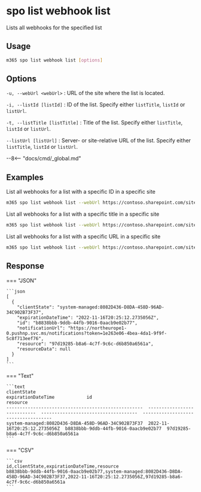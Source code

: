 # spo list webhook list

Lists all webhooks for the specified list

## Usage

```sh
m365 spo list webhook list [options]
```

## Options

`-u, --webUrl <webUrl>`
: URL of the site where the list is located.

`-i, --listId [listId]`
: ID of the list. Specify either `listTitle`, `listId` or `listUrl`.

`-t, --listTitle [listTitle]`
: Title of the list. Specify either `listTitle`, `listId` or `listUrl`.

`--listUrl [listUrl]`
: Server- or site-relative URL of the list. Specify either `listTitle`, `listId` or `listUrl`.

--8<-- "docs/cmd/_global.md"

## Examples

List all webhooks for a list with a specific ID in a specific site

```sh
m365 spo list webhook list --webUrl https://contoso.sharepoint.com/sites/project-x --listId 0cd891ef-afce-4e55-b836-fce03286cccf
```

List all webhooks for a list with a specific title in a specific site

```sh
m365 spo list webhook list --webUrl https://contoso.sharepoint.com/sites/project-x --listTitle Documents
```

List all webhooks for a list with a specific URL in a specific site

```sh
m365 spo list webhook list --webUrl https://contoso.sharepoint.com/sites/project-x --listUrl '/sites/project-x/Documents'
```

## Response

=== "JSON"

    ```json
    [
      {
        "clientState": "system-managed:8082D436-D8DA-458D-96AD-34C902B73F37",
        "expirationDateTime": "2022-11-16T20:25:12.2735056Z",
        "id": "b8838bbb-9ddb-44fb-9016-0aacb9e02b77",
        "notificationUrl": "https://northeurope1-0.pushnp.svc.ms/notifications?token=1e263e06-4bea-4da1-9f9f-5c8f713eef76",
        "resource": "97d19285-b8a6-4c7f-9c6c-d6b850a6561a",
        "resourceData": null
      }
    ]
    ```

=== "Text"

    ```text
    clientState                                          expirationDateTime            id                                    resource
    ---------------------------------------------------  ----------------------------  ------------------------------------  ------------------------------------
    system-managed:8082D436-D8DA-458D-96AD-34C902B73F37  2022-11-16T20:25:12.2735056Z  b8838bbb-9ddb-44fb-9016-0aacb9e02b77  97d19285-b8a6-4c7f-9c6c-d6b850a6561a
    ```

=== "CSV"

    ```csv
    id,clientState,expirationDateTime,resource
    b8838bbb-9ddb-44fb-9016-0aacb9e02b77,system-managed:8082D436-D8DA-458D-96AD-34C902B73F37,2022-11-16T20:25:12.2735056Z,97d19285-b8a6-4c7f-9c6c-d6b850a6561a
    ```
